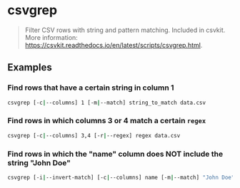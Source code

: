 # csvgrep

> Filter CSV rows with string and pattern matching. Included in csvkit. More information: <https://csvkit.readthedocs.io/en/latest/scripts/csvgrep.html>.

## Examples

### Find rows that have a certain string in column 1

```bash
csvgrep [-c|--columns] 1 [-m|--match] string_to_match data.csv
```

### Find rows in which columns 3 or 4 match a certain `regex`

```bash
csvgrep [-c|--columns] 3,4 [-r|--regex] regex data.csv
```

### Find rows in which the "name" column does NOT include the string "John Doe"

```bash
csvgrep [-i|--invert-match] [-c|--columns] name [-m|--match] "John Doe" data.csv
```

